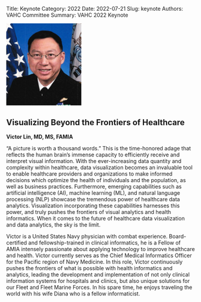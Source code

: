 Title: Keynote
Category: 2022
Date: 2022-07-21
Slug: keynote
Authors: VAHC Committee
Summary: VAHC 2022 Keynote



<img width="200px" src="../images/Victor-Lin.png">

Visualizing Beyond the Frontiers of Healthcare
----------------------------------------------

**Victor Lin, MD, MS, FAMIA**

“A picture is worth a thousand words.” This is the time-honored adage that reflects the human brain’s immense capacity to efficiently receive and interpret visual information. With the ever-increasing data quantity and complexity within healthcare, data visualization becomes an invaluable tool to enable healthcare providers and organizations to make informed decisions which optimize the health of individuals and the population, as well as business practices. Furthermore, emerging capabilities such as artificial intelligence (AI), machine learning (ML), and natural language processing (NLP) showcase the tremendous power of healthcare data analytics. Visualization incorporating these capabilities harnesses this power, and truly pushes the frontiers of visual analytics and health informatics. When it comes to the future of healthcare data visualization and data analytics, the sky is the limit.

Victor is a United States Navy physician with combat experience. Board-certified and fellowship-trained in clinical informatics, he is a Fellow of AMIA intensely passionate about applying technology to improve healthcare and health. Victor currently serves as the Chief Medical Informatics Officer for the Pacific region of Navy Medicine. In this role, Victor continuously pushes the frontiers of what is possible with health informatics and analytics, leading the development and implementation of not only clinical information systems for hospitals and clinics, but also unique solutions for our Fleet and Fleet Marine Forces. In his spare time, he enjoys traveling the world with his wife Diana who is a fellow informaticist.
